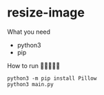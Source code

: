 # resize-image

What you need
- python3
- pip

How to run 🏃🏻‍♀️🏃🏃‍
```
python3 -m pip install Pillow
python3 main.py
```
